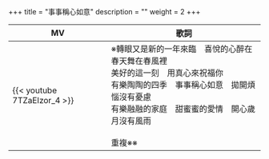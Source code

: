 +++
title = "事事稱心如意"
description = ""
weight = 2
+++

MV  | 歌詞  
--------------|-------
{{< youtube 7TZaEIzor_4 >}}|※轉眼又是新的一年來臨　喜悅的心醉在春天舞在春風裡<br>美好的這一刻　用真心來祝福你<br>有樂陶陶的四季　事事稱心如意　拋開煩惱沒有憂慮<br>有樂融融的家庭　甜蜜蜜的愛情　開心歲月沒有風雨<br><br>重複※※